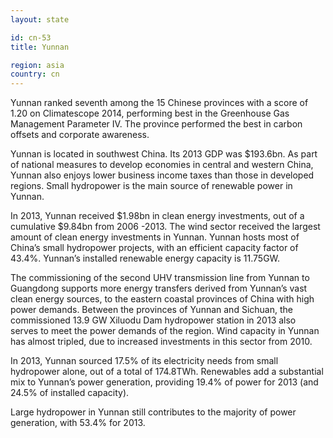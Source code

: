 ```yaml
---
layout: state

id: cn-53
title: Yunnan

region: asia
country: cn
---
```

Yunnan ranked seventh among the 15 Chinese provinces with a score of 1.20 on Climatescope 2014, performing best in the Greenhouse Gas Management Parameter IV. The province performed the best in carbon offsets and corporate awareness.

Yunnan is located in southwest China. Its 2013 GDP was $193.6bn. As part of national measures to develop economies in central and western China, Yunnan also enjoys lower business income taxes than those in developed regions. Small hydropower is the main source of renewable power in Yunnan.

In 2013, Yunnan received $1.98bn in clean energy investments, out of a cumulative $9.84bn from 2006 -2013. The wind sector received the largest amount of clean energy investments in Yunnan. Yunnan hosts most of China’s small hydropower projects, with an efficient capacity factor of 43.4%. Yunnan’s installed renewable energy capacity is 11.75GW.

The commissioning of the second UHV transmission line from Yunnan to Guangdong supports more energy transfers derived from Yunnan’s vast clean energy sources, to the eastern coastal provinces of China with high power demands. Between the provinces of Yunnan and Sichuan, the commissioned 13.9 GW Xiluodu Dam hydropower station in 2013 also serves to meet the power demands of the region. Wind capacity in Yunnan has almost tripled, due to increased investments in this sector from 2010.

In 2013, Yunnan sourced 17.5% of its electricity needs from small hydropower alone, out of a total of 174.8TWh. Renewables add a substantial mix to Yunnan’s power generation, providing 19.4% of power for 2013 (and 24.5% of installed capacity).

Large hydropower in Yunnan still contributes to the majority of power generation, with 53.4% for 2013.
